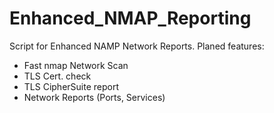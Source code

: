 Enhanced_NMAP_Reporting
=======================

Script for Enhanced NAMP Network Reports.
Planed features:
 - Fast nmap Network Scan
 - TLS Cert. check
 - TLS CipherSuite report
 - Network Reports (Ports, Services)
